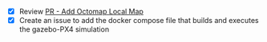 - [x] Review [PR - Add Octomap Local Map](https://github.com/Asus-Robotics-and-AI-Center/gnc-dam-c-src/pull/311)
- [x] Create an issue to add the docker compose file that builds and executes the gazebo-PX4 simulation